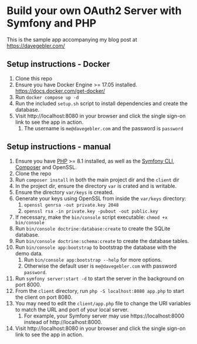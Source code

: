 # Build your own OAuth2 Server with Symfony and PHP

This is the sample app accompanying my blog post at https://davegebler.com/

## Setup instructions - Docker

1. Clone this repo
2. Ensure you have Docker Engine >= 17.05 installed. https://docs.docker.com/get-docker/
3. Run `docker compose up -d`
4. Run the included `setup.sh` script to install dependencies and create the database.
5. Visit http://localhost:8080 in your browser and click the single sign-on link to see the app in action.
   1. The username is `me@davegebler.com` and the password is `password`

## Setup instructions - manual

1. Ensure you have [PHP](https://www.php.net/downloads.php) >= 8.1 installed, as well as the [Symfony CLI](https://symfony.com/download), [Composer](https://getcomposer.org) and OpenSSL.
2. Clone the repo
3. Run `composer install` in both the main project dir and the `client` dir
4. In the project dir, ensure the directory `var` is crated and is writable.
5. Ensure the directory `var/keys` is created.
6. Generate your keys using OpenSSL from inside the `var/keys` directory:
   1. `openssl genrsa -out private.key 2048`
   2. `openssl rsa -in private.key -pubout -out public.key`
7. If necessary, make the `bin/console` script executable: `chmod +x bin/console`
8. Run `bin/console doctrine:database:create` to create the SQLite database.
9. Run `bin/console doctrine:schema:create` to create the database tables.
9. Run `bin/console app:bootstrap` to bootstrap the database with the demo data.
   1. Run `bin/console app:bootstrap --help` for more options.
   2. Otherwise the default user is `me@davegebler.com` with password `password`.
10. Run `symfony server:start -d` to start the server in the background on port 8000.
11. From the `client` directory, run `php -S localhost:8080 app.php` to start the client on port 8080.
12. You may need to edit the `client/app.php` file to change the URI variables to match the URL and port of your local server.
    1. For example, your Symfony server may use https://localhost:8000 instead of http://localhost:8000.
13. Visit http://localhost:8080 in your browser and click the single sign-on link to see the app in action.
